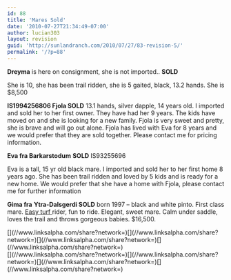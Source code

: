 ```yaml
---
id: 88
title: 'Mares Sold'
date: '2010-07-27T21:34:49-07:00'
author: lucian303
layout: revision
guid: 'http://sunlandranch.com/2010/07/27/83-revision-5/'
permalink: '/?p=88'
---
```


**Dreyma** is here on consignment, she is not imported.. **SOLD**

She is 10, she has been trail ridden, she is 5 gaited, black, 13.2 hands. She is $8,500

**IS1994256806 Fjola SOLD** 13.1 hands, silver dapple, 14 years old. I imported and sold her to her first owner. They have had her 9 years. The kids have moved on and she is looking for a new family. Fjola is very sweet and pretty, she is brave and will go out alone. Fjola has lived with Eva for 8 years and we would prefer that they are sold together. Please contact me for pricing information.

**Eva fra Barkarstodum** **SOLD** IS93255696

Eva is a tall, 15 yr old black mare. I imported and sold her to her first home 8 years ago. She has been trail ridden and loved by 5 kids and is ready for a new home. We would prefer that she have a home with Fjola, please contact me for further information

**Gima fra** **Ytra-Dalsgerdi SOLD** born 1997 – black and white pinto. First class mare. [Easy turf ](http://www.zeroturf.com/)rider, fun to ride. Elegant, sweet mare. Calm under saddle, loves the trail and throws gorgeous babies. $16,500.

<div class="linksalpha_container linksalpha_app_3" data-counters="1" data-size="regular" data-style="square" data-title="Mares Sold" data-url="https://www.sunlandranch.com/?p=88">[](//www.linksalpha.com/share?network=)[](//www.linksalpha.com/share?network=)[](//www.linksalpha.com/share?network=)[](//www.linksalpha.com/share?network=)</div><div class="linksalpha_container linksalpha_app_7" data-position="" data-title="Mares Sold" data-url="https://www.sunlandranch.com/?p=88">[](//www.linksalpha.com/share?network=)[](//www.linksalpha.com/share?network=)[](//www.linksalpha.com/share?network=)[](//www.linksalpha.com/share?network=)</div>